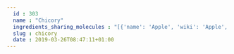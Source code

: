 ```yaml
---
  id : 303
  name : "Chicory"
  ingredients_sharing_molecules : "[{'name': 'Apple', 'wiki': 'Apple', 'id': 162, 'category': 'Fruit', 'common_molecules': [89594, 5280443, 5280598, 6054, 7284, 527, 222656, 284, 8094, 638278, 6072, 8468, 6202, 5363388, 644104, 612, 14079, 650, 5367719, 13144, 637775, 180, 26447, 61020, 247, 8452, 853433, 638011, 1889, 15394, 5280445, 637566, 240, 33931, 5365811, 8130, 798, 6569, 441005, 6561, 637542, 441484, 12097, 107971, 5284639, 5284421, 10448, 445639, 338, 7288, 8723, 11552, 79803, 1110, 6050, 6986, 5318042, 31260, 2345, 5280863, 784, 8857, 439341, 7150, 5280343, 1549026, 126, 7654, 7847, 445070, 768, 323, 1183, 9862, 5281708, 637511, 5284503, 802, 72, 61503, 643941, 999, 439246, 244, 8768, 439263, 1130, 454, 107, 878, 444539, 18635, 7858, 4788, 10393, 5315892, 5280511, 11509, 6184, 643779, 6251, 439533, 11128, 998]}, {'name': 'Grape', 'wiki': 'Grape', 'id': 182, 'category': 'Fruit', 'common_molecules': [89594, 5280443, 5280598, 6054, 7284, 527, 8094, 638278, 6072, 8468, 6202, 5363388, 644104, 612, 5280511, 650, 5367719, 13144, 637775, 180, 26447, 61020, 247, 8452, 853433, 638011, 1889, 15394, 5280445, 637566, 240, 33931, 5365811, 8130, 798, 6569, 441005, 6561, 637542, 441484, 12097, 107971, 5284639, 10448, 875, 445639, 338, 7288, 8723, 11552, 79803, 1110, 6050, 6986, 7410, 5318042, 31260, 2345, 5280863, 784, 8857, 439341, 7150, 5280343, 1549026, 126, 7654, 7847, 6440397, 445070, 768, 323, 1183, 9862, 5281708, 637511, 5284503, 802, 72, 61503, 643941, 999, 439246, 244, 8768, 439263, 1130, 454, 107, 878, 444539, 18635, 7858, 4788, 10393, 5315892, 11509, 6184, 643779, 6251, 439533, 11128, 998]}, {'name': 'Cocoa', 'wiki': 'Theobroma_cacao', 'id': 283, 'category': 'Seed', 'common_molecules': [89594, 5280443, 5280598, 6054, 7284, 527, 222656, 8094, 638278, 6072, 8468, 637775, 5363388, 644104, 612, 14079, 650, 5367719, 13144, 4788, 26447, 61020, 247, 8452, 853433, 638011, 1889, 15394, 5280445, 637566, 240, 33931, 5365811, 8130, 798, 6569, 7559, 441005, 6561, 637542, 441484, 107971, 5284639, 10448, 875, 338, 7288, 8723, 11552, 79803, 1110, 6050, 6986, 7410, 5318042, 31260, 2345, 5280863, 784, 8857, 439341, 7150, 5280343, 1549026, 126, 7654, 7847, 445070, 61209, 768, 323, 1183, 9862, 5281708, 637511, 5284503, 802, 180, 72, 61503, 643941, 8369, 999, 439246, 244, 8768, 439263, 454, 107, 878, 444539, 18635, 7858, 10393, 5315892, 5280511, 11509, 6184, 643779, 6251, 439533, 11128, 998]}, {'name': 'Tea', 'wiki': 'Tea', 'id': 310, 'category': 'Plant', 'common_molecules': [89594, 5280443, 5280598, 6054, 7284, 527, 284, 8094, 638278, 6072, 6202, 5363388, 644104, 612, 14079, 650, 5367719, 13144, 637775, 180, 26447, 61020, 247, 8452, 24261, 853433, 638011, 1889, 15394, 5280445, 637566, 240, 33931, 5365811, 8130, 798, 6569, 441005, 6561, 637542, 441484, 12097, 107971, 5284639, 10448, 445639, 338, 7288, 8723, 11552, 79803, 1110, 6050, 6986, 7410, 5318042, 31260, 2345, 5280863, 784, 8857, 439341, 7150, 5280343, 1549026, 126, 7654, 7847, 445070, 768, 323, 1183, 9862, 5281708, 637511, 5284503, 802, 72, 61503, 643941, 999, 439246, 244, 8768, 439263, 1130, 454, 107, 878, 444539, 18635, 7858, 4788, 10393, 5315892, 5280511, 11509, 6184, 643779, 6251, 439533, 11128, 998]}, {'name': 'Tomato', 'wiki': 'Tomato', 'id': 364, 'category': 'Vegetable Fruit', 'common_molecules': [89594, 5280443, 5280598, 6054, 7284, 527, 8094, 638278, 6072, 8468, 6202, 5363388, 644104, 612, 5280511, 650, 5367719, 13144, 637775, 180, 26447, 61020, 247, 8452, 853433, 638011, 1889, 15394, 5280445, 637566, 240, 33931, 5365811, 8130, 798, 6569, 441005, 6561, 637542, 441484, 12097, 107971, 5284639, 5284421, 10448, 875, 445639, 338, 7288, 8723, 11552, 79803, 1110, 6050, 6986, 5318042, 31260, 2345, 5280863, 784, 8857, 439341, 7150, 5280343, 1549026, 126, 7654, 7847, 445070, 768, 323, 1183, 9862, 5281708, 637511, 5284503, 802, 72, 61503, 643941, 999, 439246, 244, 8768, 439263, 1130, 454, 107, 878, 444539, 18635, 7858, 4788, 10393, 5315892, 11509, 6184, 643779, 6251, 439533, 11128, 998]}]"
  slug : chicory
  date : 2019-03-26T08:47:11+01:00
---
```



